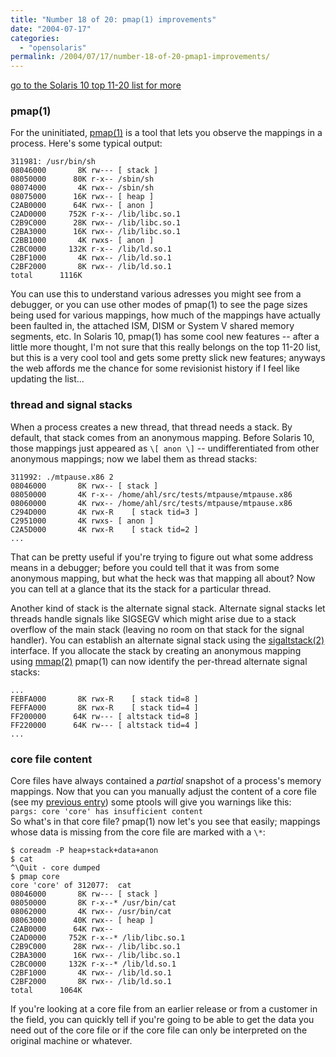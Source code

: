 ```yaml
---
title: "Number 18 of 20: pmap(1) improvements"
date: "2004-07-17"
categories:
  - "opensolaris"
permalink: /2004/07/17/number-18-of-20-pmap1-improvements/
---
```


[go to the Solaris 10 top 11-20 list for more](http://dtrace.org/blogs/ahl/the_solaris_10_top_11)

### pmap(1)

For the uninitiated, [pmap(1)](http://docs.sun.com/db/doc/817-0689/6mgfkpd0f?a=view) is a tool that lets you observe the mappings in a process. Here's some typical output:

```
311981: /usr/bin/sh
08046000       8K rw--- [ stack ]
08050000      80K r-x-- /sbin/sh
08074000       4K rwx-- /sbin/sh
08075000      16K rwx-- [ heap ]
C2AB0000      64K rwx-- [ anon ]
C2AD0000     752K r-x-- /lib/libc.so.1
C2B9C000      28K rwx-- /lib/libc.so.1
C2BA3000      16K rwx-- /lib/libc.so.1
C2BB1000       4K rwxs- [ anon ]
C2BC0000     132K r-x-- /lib/ld.so.1
C2BF1000       4K rwx-- /lib/ld.so.1
C2BF2000       8K rwx-- /lib/ld.so.1
total      1116K

```

You can use this to understand various adresses you might see from a debugger, or you can use other modes of pmap(1) to see the page sizes being used for various mappings, how much of the mappings have actually been faulted in, the attached ISM, DISM or System V shared memory segments, etc. In Solaris 10, pmap(1) has some cool new features -- after a little more thought, I'm not sure that this really belongs on the top 11-20 list, but this is a very cool tool and gets some pretty slick new features; anyways the web affords me the chance for some revisionist history if I feel like updating the list...

### thread and signal stacks

When a process creates a new thread, that thread needs a stack. By default, that stack comes from an anonymous mapping. Before Solaris 10, those mappings just appeared as `\[ anon \]` -- undifferentiated from other anonymous mappings; now we label them as thread stacks:

```
311992: ./mtpause.x86 2
08046000       8K rwx-- [ stack ]
08050000       4K r-x-- /home/ahl/src/tests/mtpause/mtpause.x86
08060000       4K rwx-- /home/ahl/src/tests/mtpause/mtpause.x86
C294D000       4K rwx-R    [ stack tid=3 ]
C2951000       4K rwxs- [ anon ]
C2A5D000       4K rwx-R    [ stack tid=2 ]
...

```

That can be pretty useful if you're trying to figure out what some address means in a debugger; before you could tell that it was from some anonymous mapping, but what the heck was that mapping all about? Now you can tell at a glance that its the stack for a particular thread.

Another kind of stack is the alternate signal stack. Alternate signal stacks let threads handle signals like SIGSEGV which might arise due to a stack overflow of the main stack (leaving no room on that stack for the signal handler). You can establish an alternate signal stack using the [sigaltstack(2)](http://docs.sun.com/db/doc/817-0691/6mgfmmdt5?a=view) interface. If you allocate the stack by creating an anonymous mapping using [mmap(2)](http://docs.sun.com/db/doc/817-0691/6mgfmmdqg?a=view) pmap(1) can now identify the per-thread alternate signal stacks:

```
...
FEBFA000       8K rwx-R    [ stack tid=8 ]
FEFFA000       8K rwx-R    [ stack tid=4 ]
FF200000      64K rw--- [ altstack tid=8 ]
FF220000      64K rw--- [ altstack tid=4 ]
...

```

### core file content

Core files have always contained a _partial_ snapshot of a process's memory mappings. Now that you can you manually adjust the content of a core file (see my [previous entry](http://dtrace.org/blogs/ahl/number_13_of_20_core)) some ptools will give you warnings like this:  
`pargs: core 'core' has insufficient content`  
So what's in that core file? pmap(1) now let's you see that easily; mappings whose data is missing from the core file are marked with a `\*`:

```
$ coreadm -P heap+stack+data+anon
$ cat
^\Quit - core dumped
$ pmap core
core 'core' of 312077:  cat
08046000       8K rw--- [ stack ]
08050000       8K r-x--* /usr/bin/cat
08062000       4K rwx-- /usr/bin/cat
08063000      40K rwx-- [ heap ]
C2AB0000      64K rwx--
C2AD0000     752K r-x--* /lib/libc.so.1
C2B9C000      28K rwx-- /lib/libc.so.1
C2BA3000      16K rwx-- /lib/libc.so.1
C2BC0000     132K r-x--* /lib/ld.so.1
C2BF1000       4K rwx-- /lib/ld.so.1
C2BF2000       8K rwx-- /lib/ld.so.1
total      1064K

```

If you're looking at a core file from an earlier release or from a customer in the field, you can quickly tell if you're going to be able to get the data you need out of the core file or if the core file can only be interpreted on the original machine or whatever.
